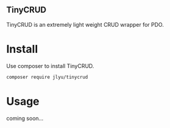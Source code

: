 TinyCRUD
--------
TinyCRUD is an extremely light weight CRUD wrapper for PDO.

Install
=======
Use composer to install TinyCRUD.

```sh
composer require jlyu/tinycrud
```

Usage
=====
coming soon...
